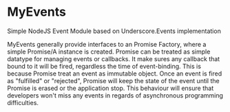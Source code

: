 MyEvents
========

Simple NodeJS Event Module based on Underscore.Events implementation

MyEvents generally provide interfaces to an Promise Factory, where a simple Promise/A instance is created.
Promise can be treated as simple datatype for managing events or callbacks. It make sures any callback that bound to it will be fired,
regardless the time of event-binding. This is because Promise treat an event as immutable object. Once an event is fired as "fulfilled" or "rejected", Promise will keep the state of the event until the Promise is erased or the application stop. This behaviour will ensure
that developers won't miss any events in regards of asynchronous programming difficulties.
